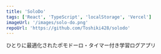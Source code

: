 ```yaml
---
title: 'SoloDo'
tags: ['React', 'TypeScript', 'localStorage', 'Vercel']
imageUrl: '/images/solo-do.png'
repoUrl: 'https://github.com/Toshiki428/solodo'
---
```


ひとりに最適化されたポモドーロ・タイマー付き学習ログアプリ
